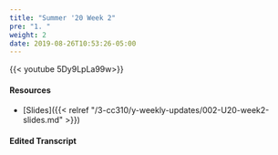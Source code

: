 ```yaml
---
title: "Summer '20 Week 2"
pre: "1. "
weight: 2
date: 2019-08-26T10:53:26-05:00
---
```


{{< youtube  5Dy9LpLa99w>}}

<!-- ceWGqA2x7kc -->

#### Resources

* [Slides]({{< relref "/3-cc310/y-weekly-updates/002-U20-week2-slides.md" >}})

#### Edited Transcript